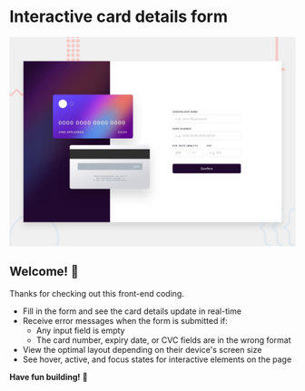 # Interactive card details form

![Design preview for the Interactive card details form coding](./design/desktop-preview.jpg)

## Welcome! 👋

Thanks for checking out this front-end coding.

- Fill in the form and see the card details update in real-time
- Receive error messages when the form is submitted if:
  - Any input field is empty
  - The card number, expiry date, or CVC fields are in the wrong format
- View the optimal layout depending on their device's screen size
- See hover, active, and focus states for interactive elements on the page


**Have fun building!** 🚀
